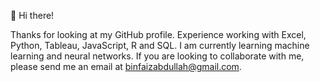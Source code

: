 👋 Hi there! 

Thanks for looking at my GitHub profile.
Experience working with Excel, Python, Tableau, JavaScript, R and SQL.
I am currently learning machine learning and neural networks. 
If you are looking to collaborate with me, please send me an email at binfaizabdullah@gmail.com.

<!---
abdullahbf/abdullahbf is a ✨ special ✨ repository because its `README.md` (this file) appears on your GitHub profile.
You can click the Preview link to take a look at your changes.
--->
